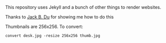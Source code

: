 This repository uses Jekyll and a bunch of other things to render websites.

Thanks to [Jack B. Du](https://jackbdu.com/) for showing me how to do this

Thumbnails are 256x256. To convert:

	convert desk.jpg -resize 256x256 thumb.jpg

